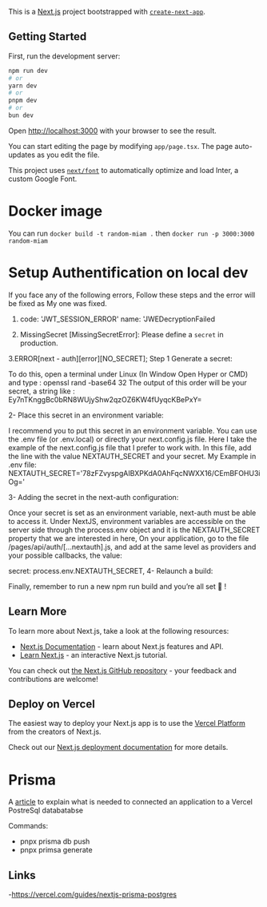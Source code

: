 This is a [Next.js](https://nextjs.org/) project bootstrapped with [`create-next-app`](https://github.com/vercel/next.js/tree/canary/packages/create-next-app).

## Getting Started

First, run the development server:

```bash
npm run dev
# or
yarn dev
# or
pnpm dev
# or
bun dev
```

Open [http://localhost:3000](http://localhost:3000) with your browser to see the result.

You can start editing the page by modifying `app/page.tsx`. The page auto-updates as you edit the file.

This project uses [`next/font`](https://nextjs.org/docs/basic-features/font-optimization) to automatically optimize and load Inter, a custom Google Font.

# Docker image

You can run `docker build -t random-miam .` then `docker run -p 3000:3000 random-miam`

# Setup Authentification on local dev

If you face any of the following errors, Follow these steps and the error will be fixed as My one was fixed.

1. code: 'JWT_SESSION_ERROR' name: 'JWEDecryptionFailed

2. MissingSecret [MissingSecretError]: Please define a `secret` in production.

3.ERROR[next - auth][error][NO_SECRET];
Step 1 Generate a secret:

To do this, open a terminal under Linux (In Window Open Hyper or CMD) and type : openssl rand -base64 32
The output of this order will be your secret, a string like : Ey7nTKnggBc0bRN8WUjyShw2qzOZ6KW4fUyqcKBePxY=

2- Place this secret in an environment variable:

I recommend you to put this secret in an environment variable. You can use the .env file (or .env.local) or directly your next.config.js file. Here I take the example of the next.config.js file that I prefer to work with. In this file, add the line with the value NEXTAUTH_SECRET and your secret.
My Example in .env file: NEXTAUTH_SECRET='78zFZvyspgAIBXPKdA0AhFqcNWXX16/CEmBFOHU3iOg='

3- Adding the secret in the next-auth configuration:

Once your secret is set as an environment variable, next-auth must be able to access it. Under NextJS, environment variables are accessible on the server side through the process.env object and it is the NEXTAUTH_SECRET property that we are interested in here,
On your application, go to the file /pages/api/auth/[...nextauth].js, and add at the same level as providers and your possible callbacks, the value:

secret: process.env.NEXTAUTH_SECRET,
4- Relaunch a build:

Finally, remember to run a new npm run build and you’re all set 🥳 !

## Learn More

To learn more about Next.js, take a look at the following resources:

- [Next.js Documentation](https://nextjs.org/docs) - learn about Next.js features and API.
- [Learn Next.js](https://nextjs.org/learn) - an interactive Next.js tutorial.

You can check out [the Next.js GitHub repository](https://github.com/vercel/next.js/) - your feedback and contributions are welcome!

## Deploy on Vercel

The easiest way to deploy your Next.js app is to use the [Vercel Platform](https://vercel.com/new?utm_medium=default-template&filter=next.js&utm_source=create-next-app&utm_campaign=create-next-app-readme) from the creators of Next.js.

Check out our [Next.js deployment documentation](https://nextjs.org/docs/deployment) for more details.

# Prisma

A [article](https://vercel.com/guides/nextjs-prisma-postgres) to explain what is needed to connected an application to a Vercel PostreSql databatabse

Commands:

- pnpx prisma db push
- pnpx primsa generate

## Links

-https://vercel.com/guides/nextjs-prisma-postgres
